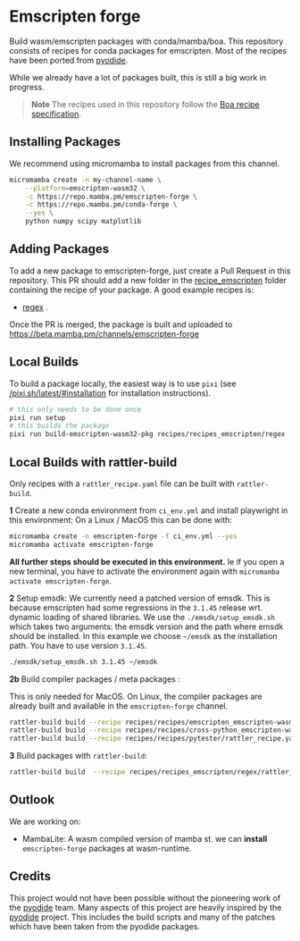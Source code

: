 #  Emscripten forge

 
Build wasm/emscripten packages with conda/mamba/boa.
This repository consists of recipes for conda packages for emscripten.
Most of the recipes have been ported from [pyodide](https://pyodide.org/en/stable/).

While we already have a lot of packages built, this is still a big work in progress.

> **Note**
> The recipes used in this repository follow the [Boa recipe specification](https://boa-build.readthedocs.io/en/latest/recipe_spec.html).

## Installing Packages
We recommend using micromamba to install packages from this channel.
```bash
micromamba create -n my-channel-name \
    --platform=emscripten-wasm32 \
    -c https://repo.mamba.pm/emscripten-forge \
    -c https://repo.mamba.pm/conda-forge \
    --yes \
    python numpy scipy matplotlib
```


## Adding Packages

To add a new package to emscripten-forge, just create a Pull Request in this repository.
This PR should add a new folder in the [recipe_emscripten](https://github.com/emscripten-forge/recipes/tree/main/recipes/recipes_emscripten) folder
containing the recipe of your package.
A good example recipes is:
 
 * [regex](https://github.com/emscripten-forge/recipes/blob/main/recipes/recipes_emscripten/regex/recipe.yaml) .
 
Once the PR is merged, the package is built and uploaded to https://beta.mamba.pm/channels/emscripten-forge




## Local Builds

To build a package locally, the easiest way is to use `pixi` (see [/pixi.sh/latest/#installation](https://pixi.sh/latest/#installation) for installation instructions).

```bash
# this only needs to be done once
pixi run setup 
# this builds the package
pixi run build-emscripten-wasm32-pkg recipes/recipes_emscripten/regex
```


## Local Builds with rattler-build
Only recipes with a `rattler_recipe.yaml` file can be built with `rattler-build`.


 **1** Create a new conda environment from `ci_env.yml` and install playwright in this environment:
 On a Linux / MacOS this can be done with:
```bash
micromamba create -n emscripten-forge -f ci_env.yml --yes
micromamba activate emscripten-forge
``` 


**All further steps should be executed in this environment.**
Ie if you open a new terminal, you have to activate the environment again with `micromamba activate emscripten-forge`.

**2** Setup emsdk:
 We currently need a patched version of emsdk. This is because emscripten had some regressions in the `3.1.45` release wrt. dynamic loading of shared libraries. We use the `./emsdk/setup_emsdk.sh` which takes
 two arguments: the emsdk version and the path where emsdk should be installed.
 In this example we choose `~/emsdk` as the installation path. You have to use version `3.1.45`.
 ```bash
./emsdk/setup_emsdk.sh 3.1.45 ~/emsdk
```

**2b** Build compiler packages / meta packages :

This is only needed for MacOS. On Linux, the compiler packages are already built and available in the `emscripten-forge` channel.
```bash
rattler-build build --recipe recipes/recipes/emscripten_emscripten-wasm32/rattler_recipe.yaml   -c https://repo.mamba.pm/emscripten-forge -c conda-forge -c microsoft -m conda_build_config.yaml
rattler-build build --recipe recipes/recipes/cross-python_emscripten-wasm32/rattler_recipe.yaml -c https://repo.mamba.pm/emscripten-forge -c conda-forge -c microsoft -m conda_build_config.yaml
rattler-build build --recipe recipes/recipes/pytester/rattler_recipe.yaml                       -c https://repo.mamba.pm/emscripten-forge -c conda-forge -c microsoft -m conda_build_config.yaml
```

**3**  Build packages with `rattler-build`:

```bash
rattler-build build  --recipe recipes/recipes_emscripten/regex/rattler_recipe.yaml  --target-platform=emscripten-wasm32 -c https://repo.mamba.pm/emscripten-forge -c conda-forge -c microsoft -m conda_build_config.yaml
```


## Outlook

We are working on:
 
 * MambaLite: A wasm compiled version of mamba st. we can **install** `emscripten-forge` packages at wasm-runtime.

## Credits
This project would not have been possible without the pioneering work of the [pyodide](https://pyodide.org/) team.
Many aspects of this project are heavily inspired by the [pyodide](https://pyodide.org/) project. This includes the build scripts and
many of the patches which have been taken from the pyodide packages.
